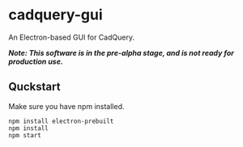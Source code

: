 # cadquery-gui
An Electron-based GUI for CadQuery. 

***Note: This software is in the pre-alpha stage, and is not ready for production use.***

## Quckstart

Make sure you have npm installed.

```
npm install electron-prebuilt
npm install
npm start
```
